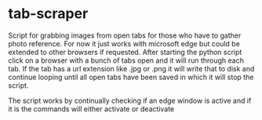 # tab-scraper
Script for grabbing images from open tabs for those who have to gather photo reference. For now it just works with microsoft edge but could be extended to other browsers if requested. After starting the python script click on a browser with a bunch of tabs open and it will run through each tab. If the tab has a url extension like .jpg or .png it will write that to disk and continue looping until all open tabs have been saved in which it will stop the script.

The script works by continually checking if an edge window is active and if it is the commands will either activate or deactivate



